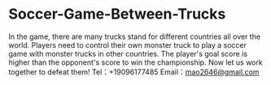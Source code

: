 # Soccer-Game-Between-Trucks
In the game, there are many trucks stand for different countries all over the world. Players need to control their own monster truck to play a soccer game with monster trucks in other countries. The player's goal score is higher than the opponent's score to win the championship. Now let us work together to defeat them!
Tel：+19096177485
Email：mao2646@gmail.com
